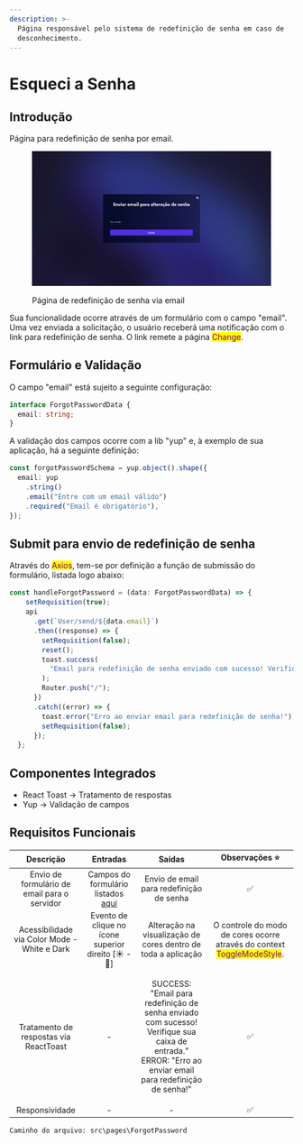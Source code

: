 ```yaml
---
description: >-
  Página responsável pelo sistema de redefinição de senha em caso de
  desconhecimento.
---
```


# Esqueci a Senha

## Introdução

Página para redefinição de senha por email.

<figure><img src="../.gitbook/assets/image (4).png" alt=""><figcaption><p>Página de redefinição de senha via email</p></figcaption></figure>

Sua funcionalidade ocorre através de um formulário com o campo "email". Uma vez enviada a solicitação, o usuário receberá uma notificação com o link para redefinição de senha. O link remete a página <mark style="color:purple;">Change</mark>.

## Formulário e Validação

O campo "email" está sujeito a seguinte configuração:

```typescript
interface ForgotPasswordData {
  email: string;
}
```

A validação dos campos ocorre com a lib "yup" e, à exemplo de sua aplicação, há a seguinte definição:

```typescript
const forgotPasswordSchema = yup.object().shape({
  email: yup
    .string()
    .email("Entre com um email válido")
    .required("Email é obrigatório"),
});
```

## Submit para envio de redefinição de senha

Através do <mark style="color:purple;">Axios</mark>, <mark style="color:purple;"></mark> tem-se por definição a função de submissão do formulário, listada logo abaixo:

```typescript
const handleForgotPassword = (data: ForgotPasswordData) => {
    setRequisition(true);
    api
      .get(`User/send/${data.email}`)
      .then((response) => {
        setRequisition(false);
        reset();
        toast.success(
          "Email para redefinição de senha enviado com sucesso! Verifique sua caixa de entrada."
        );
        Router.push("/");
      })
      .catch((error) => {
        toast.error("Erro ao enviar email para redefinição de senha!");
        setRequisition(false);
      });
  };
```

## Componentes Integrados

* React Toast -> Tratamento de respostas
* Yup -> Validação de campos

## Requisitos Funcionais

|                   Descrição                  |                                     Entradas                                    |                                                                               Saídas                                                                               |                                               Observações ⭐                                               |
| :------------------------------------------: | :-----------------------------------------------------------------------------: | :----------------------------------------------------------------------------------------------------------------------------------------------------------------: | :-------------------------------------------------------------------------------------------------------: |
| Envio de formulário de email para o servidor | Campos do formulário listados [aqui](esqueci-a-senha.md#formulario-e-validacao) |                                                              Envio de email para redefinição de senha                                                              |                                                     ✅                                                     |
| Acessibilidade via Color Mode - White e Dark |               Evento de clique no ícone superior direito \[☀ - 🌙]              |                                                    Alteração na visualização de cores dentro de toda a aplicação                                                   | O controle do modo de cores ocorre através do context <mark style="color:purple;">ToggleModeStyle</mark>. |
|    Tratamento de respostas via ReactToast    |                                        -                                        | <p>SUCCESS: "Email para redefinição de senha enviado com sucesso! Verifique sua caixa de entrada."<br>ERROR: "Erro ao enviar email para redefinição de senha!"</p> |                                                     ✅                                                     |
|                Responsividade                |                                        -                                        |                                                                                  -                                                                                 |                                                     ✅                                                     |

```
Caminho do arquivo: src\pages\ForgotPassword
```
